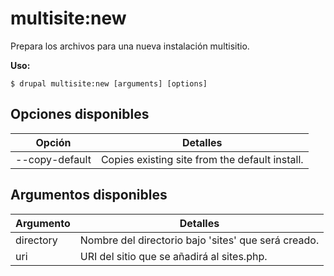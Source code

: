 # multisite:new
Prepara los archivos para una nueva instalación multisitio.

**Uso:**
```
$ drupal multisite:new [arguments] [options]
```

## Opciones disponibles
Opción | Detalles
-------|-------------
--copy-default | Copies existing site from the default install.

## Argumentos disponibles
Argumento | Detalles
---------|-------------
directory | Nombre del directorio bajo 'sites' que será creado.
uri | URI del sitio que se añadirá al sites.php.
